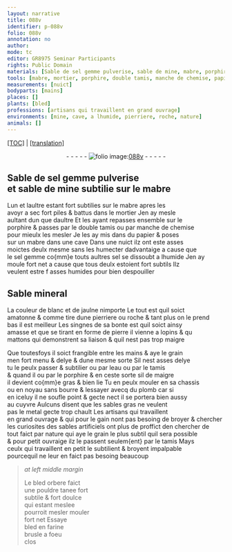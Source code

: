 ```yaml
---
layout: narrative
title: 088v
identifier: p-088v
folio: 088v
annotation: no
author:
mode: tc
editor: GR8975 Seminar Participants
rights: Public Domain
materials: [Sable de sel gemme pulverise, sable de mine, mabre, porphire, papier, sel gemme, sel, pierre, eau, bourre, plomb, cuyvre, sables gras, metal, sables artificiels, bled orbere, bled en farine]
tools: [mabre, mortier, porphire, double tamis, manche de chemise, papier, mains, tamis]
measurements: [nuict]
bodyparts: [mains]
places: []
plants: [bled]
professions: [artisans qui travaillent en grand ouvrage]
environments: [mine, cave, a lhumide, pierriere, roche, nature]
animals: []
---
```


<p><a href="{{ site.baseurl }}/diplomatic/">[TOC]</a> | <a href="{{ site.baseurl }}/texts/p-088v_tl/">[translation]</a></p><div class="folio" align="center">- - - - - <a href="http://gallica.bnf.fr/ark:/12148/btv1b10500001g/f182.image" target="_blank"><img src="https://cu-mkp.github.io/2017-workshop-edition/assets/photo-icon.png" alt="folio image: " style="display:inline-block; margin-bottom:-3px;"/>088v</a> - - - - - </div>  
  

## <span class="m">Sable de sel gemme pulverise</span><br/> et <span class="m">sable de <span class="env">mine</span></span> subtilie sur le <span class="tl"><span class="m">mabre</span></span>

 
Lun et laultre estant fort subtilies sur le <span class="tl"><span class="m">mabre</span></span> apres les<br/> avoyr a sec fort piles & battus dans le <span class="tl">mortier</span> Jen ay mesle<br/> aultant dun que daultre Et les ayant repasses ensemble sur le<br/> <span class="tl"><span class="m">porphire</span></span> & passes par le <span class="tl">double tamis</span> ou par <span class="tl">manche de chemise</span><br/> pour mieulx les mesler Je les ay mis dans du <span class="tl"><span class="m">papier</span></span> & poses<br/> sur un <span class="tl"><span class="m">mabre</span></span> dans une <span class="env">cave</span> Dans une <span class="tmp"><span class="ms">nuict</span></span> ilz ont este asses<br/> moictes deulx mesme sans les humecter dadvantaige a cause que<br/> le <span class="m">sel gemme</span> co{mm}e touts aultres <span class="m">sel</span> se dissoubt <span class="env">a lhumide</span> Jen ay<br/> moule fort net a cause que tous deulx estoient fort subtils Ilz<br/> veulent estre <span class="del">f</span> asses humides pour bien despouiller
 
 
  

## Sable mineral

 
La couleur de blanc et de jaulne nimporte Le tout est quil soict<br/> amatonne & comme tire dune <span class="env">pierriere</span> ou <span class="env">roche</span> & tant plus on le prend<br/> bas il est meilleur Les singnes de sa bonte est quil soict ainsy<br/> amasse et que se tirant en forme de <span class="m">pierre</span> il vienne a lopins & <span class="del">qu</span><br/> mattons qui demonstrent sa liaison & quil nest pas trop maigre
 
Que toutesfoys il soict <span class="sn">frangible entre les <span class="tl"><span class="bp">mains</span></span></span> & aye le grain<br/> <span class="del">men</span> fort menu & delye & dune mesme sorte Sil nest asses delye<br/> tu le peulx passer & subtilier ou par l<span class="m">eau</span> ou par le <span class="tl">tamis</span><br/> <span class="del">& quand il</span> ou par le <span class="tl"><span class="m">porphire</span></span> & en ceste sorte <span class="del">sil</span> de maigre<br/> il devient co{mm}e gras & bien lie Tu en peulx mouler en <span class="del">sa</span> chassis<br/> ou en noyau sans <span class="m">bourre</span> & lessayer avecq du <span class="m">plomb</span> car si<br/> en iceluy il ne soufle point & gecte nect il se portera bien aussy<br/> au <span class="m">cuyvre</span> Aulcuns disent que les <span class="m">sables gras</span> ne veulent<br/> pas le <span class="m">metal</span> gecte trop chault Les <span class="pro">artisans qui travaillent<br/> en grand ouvrage</span> & qui pour le gain nont pas besoing de broyer & chercher<br/> les curiosites des <span class="m">sables artificiels</span> ont plus de proffict den chercher de<br/> tout faict par <span class="env">nature</span> qui aye le grain le plus subtil quil sera possible<br/> & pour petit ouvraige ilz le passent seulem{ent} par le <span class="tl">tamis</span> Mays<br/> ceulx qui travaillent en petit le subtilient & broyent impalpable<br/> pourcequil ne leur en faict pas besoing beaucoup
 
> *at left middle margin*
> 
> 
>   Le <span class="m"><span class="pa">bled</span> orbere</span> faict<br/> une pouldre tanee fort<br/> subtile & fort doulce<br/> qui estant meslee<br/> pourroit <span class="del">mesler</span> mouler<br/> fort net Essaye<br/> <span class="m"><span class="pa">bled</span> en farine</span><br/> brusle a foeu<br/> clos
 
